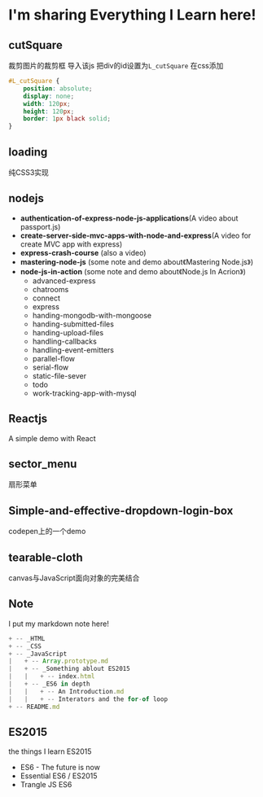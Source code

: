 # I'm sharing Everything I Learn here!

## cutSquare

裁剪图片的裁剪框 导入该js 把div的id设置为`L_cutSquare` 在css添加

```CSS
#L_cutSquare {
	position: absolute;
	display: none;
	width: 120px;
	height: 120px;
	border: 1px black solid;
}
```

## loading

纯CSS3实现

## nodejs

- **authentication-of-express-node-js-applications**(A video about passport.js)
- **create-server-side-mvc-apps-with-node-and-express**(A video for create MVC app with express)
- **express-crash-course** (also a video)
- **mastering-node-js** (some note and demo about《Mastering Node.js》)
- **node-js-in-action** (some note and demo about《Node.js In Acrion》)
	- advanced-express
	- chatrooms
	- connect
	- express
	- handing-mongodb-with-mongoose
	- handing-submitted-files
	- handing-upload-files
	- handling-callbacks
	- handling-event-emitters
	- parallel-flow
	- serial-flow
	- static-file-sever
	- todo
	- work-tracking-app-with-mysql

## Reactjs

A simple demo with React

## sector_menu

扇形菜单

## Simple-and-effective-dropdown-login-box

codepen上的一个demo

## tearable-cloth

canvas与JavaScript面向对象的完美结合

## Note

I put my markdown note here!

```javascript
+ -- _HTML
+ -- _CSS
+ -- _JavaScript
|　　+ -- Array.prototype.md
|　　+ -- _Something ablout ES2015
|　　|　　+ -- index.html
|　　+ -- _ES6 in depth
|　　|　　+ -- An Introduction.md
|　　|　　+ -- Interators and the for-of loop
+ -- README.md
```

## ES2015

the things I learn ES2015

- ES6 - The future is now
- Essential ES6 / ES2015
- Trangle JS ES6
